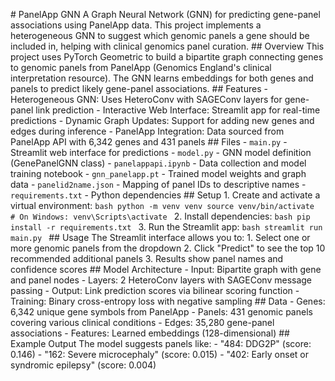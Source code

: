 #   P a n e l A p p   G N N 
 
 A   G r a p h   N e u r a l   N e t w o r k   ( G N N )   f o r   p r e d i c t i n g   g e n e - p a n e l   a s s o c i a t i o n s   u s i n g   P a n e l A p p   d a t a .   T h i s   p r o j e c t   i m p l e m e n t s   a   h e t e r o g e n e o u s   G N N   t o   s u g g e s t   w h i c h   g e n o m i c   p a n e l s   a   g e n e   s h o u l d   b e   i n c l u d e d   i n ,   h e l p i n g   w i t h   c l i n i c a l   g e n o m i c s   p a n e l   c u r a t i o n . 
 
 # #   O v e r v i e w 
 
 T h i s   p r o j e c t   u s e s   P y T o r c h   G e o m e t r i c   t o   b u i l d   a   b i p a r t i t e   g r a p h   c o n n e c t i n g   g e n e s   t o   g e n o m i c   p a n e l s   f r o m   P a n e l A p p   ( G e n o m i c s   E n g l a n d ' s   c l i n i c a l   i n t e r p r e t a t i o n   r e s o u r c e ) .   T h e   G N N   l e a r n s   e m b e d d i n g s   f o r   b o t h   g e n e s   a n d   p a n e l s   t o   p r e d i c t   l i k e l y   g e n e - p a n e l   a s s o c i a t i o n s . 
 
 # #   F e a t u r e s 
 
 -   * * H e t e r o g e n e o u s   G N N * * :   U s e s   H e t e r o C o n v   w i t h   S A G E C o n v   l a y e r s   f o r   g e n e - p a n e l   l i n k   p r e d i c t i o n 
 -   * * I n t e r a c t i v e   W e b   I n t e r f a c e * * :   S t r e a m l i t   a p p   f o r   r e a l - t i m e   p r e d i c t i o n s 
 -   * * D y n a m i c   G r a p h   U p d a t e s * * :   S u p p o r t   f o r   a d d i n g   n e w   g e n e s   a n d   e d g e s   d u r i n g   i n f e r e n c e 
 -   * * P a n e l A p p   I n t e g r a t i o n * * :   D a t a   s o u r c e d   f r o m   P a n e l A p p   A P I   w i t h   6 , 3 4 2   g e n e s   a n d   4 3 1   p a n e l s 
 
 # #   F i l e s 
 
 -   ` m a i n . p y `   -   S t r e a m l i t   w e b   i n t e r f a c e   f o r   p r e d i c t i o n s 
 -   ` m o d e l . p y `   -   G N N   m o d e l   d e f i n i t i o n   ( G e n e P a n e l G N N   c l a s s ) 
 -   ` p a n e l a p p a p i . i p y n b `   -   D a t a   c o l l e c t i o n   a n d   m o d e l   t r a i n i n g   n o t e b o o k 
 -   ` g n n _ p a n e l a p p . p t `   -   T r a i n e d   m o d e l   w e i g h t s   a n d   g r a p h   d a t a 
 -   ` p a n e l i d 2 n a m e . j s o n `   -   M a p p i n g   o f   p a n e l   I D s   t o   d e s c r i p t i v e   n a m e s 
 -   ` r e q u i r e m e n t s . t x t `   -   P y t h o n   d e p e n d e n c i e s 
 
 # #   S e t u p 
 
 1 .   C r e a t e   a n d   a c t i v a t e   a   v i r t u a l   e n v i r o n m e n t : 
 ` ` ` b a s h 
 p y t h o n   - m   v e n v   v e n v 
 s o u r c e   v e n v / b i n / a c t i v a t e     #   O n   W i n d o w s :   v e n v \ S c r i p t s \ a c t i v a t e 
 ` ` ` 
 
 2 .   I n s t a l l   d e p e n d e n c i e s : 
 ` ` ` b a s h 
 p i p   i n s t a l l   - r   r e q u i r e m e n t s . t x t 
 ` ` ` 
 
 3 .   R u n   t h e   S t r e a m l i t   a p p : 
 ` ` ` b a s h 
 s t r e a m l i t   r u n   m a i n . p y 
 ` ` ` 
 
 # #   U s a g e 
 
 T h e   S t r e a m l i t   i n t e r f a c e   a l l o w s   y o u   t o : 
 1 .   S e l e c t   o n e   o r   m o r e   g e n o m i c   p a n e l s   f r o m   t h e   d r o p d o w n 
 2 .   C l i c k   " P r e d i c t "   t o   s e e   t h e   t o p   1 0   r e c o m m e n d e d   a d d i t i o n a l   p a n e l s 
 3 .   R e s u l t s   s h o w   p a n e l   n a m e s   a n d   c o n f i d e n c e   s c o r e s 
 
 # #   M o d e l   A r c h i t e c t u r e 
 
 -   * * I n p u t * * :   B i p a r t i t e   g r a p h   w i t h   g e n e   a n d   p a n e l   n o d e s 
 -   * * L a y e r s * * :   2   H e t e r o C o n v   l a y e r s   w i t h   S A G E C o n v   m e s s a g e   p a s s i n g 
 -   * * O u t p u t * * :   L i n k   p r e d i c t i o n   s c o r e s   v i a   b i l i n e a r   s c o r i n g   f u n c t i o n 
 -   * * T r a i n i n g * * :   B i n a r y   c r o s s - e n t r o p y   l o s s   w i t h   n e g a t i v e   s a m p l i n g 
 
 # #   D a t a 
 
 -   * * G e n e s * * :   6 , 3 4 2   u n i q u e   g e n e   s y m b o l s   f r o m   P a n e l A p p 
 -   * * P a n e l s * * :   4 3 1   g e n o m i c   p a n e l s   c o v e r i n g   v a r i o u s   c l i n i c a l   c o n d i t i o n s 
 -   * * E d g e s * * :   3 5 , 2 8 0   g e n e - p a n e l   a s s o c i a t i o n s 
 -   * * F e a t u r e s * * :   L e a r n e d   e m b e d d i n g s   ( 1 2 8 - d i m e n s i o n a l ) 
 
 # #   E x a m p l e   O u t p u t 
 
 T h e   m o d e l   s u g g e s t s   p a n e l s   l i k e : 
 -   " 4 8 4 :   D D G 2 P "   ( s c o r e :   0 . 1 4 6 ) 
 -   " 1 6 2 :   S e v e r e   m i c r o c e p h a l y "   ( s c o r e :   0 . 0 1 5 ) 
 -   " 4 0 2 :   E a r l y   o n s e t   o r   s y n d r o m i c   e p i l e p s y "   ( s c o r e :   0 . 0 0 4 ) 
